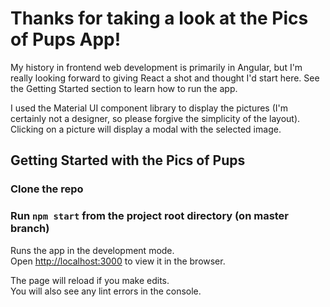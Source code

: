 # Thanks for taking a look at the Pics of Pups App!

My history in frontend web development is primarily in Angular, but I'm really looking forward to giving React a shot and thought I'd start here.  See the Getting Started section to learn how to run the app.

I used the Material UI component library to display the pictures (I'm certainly not a designer, so please forgive the simplicity of the layout).  Clicking on a picture will display a modal with the selected image.  

## Getting Started with the Pics of Pups

### Clone the repo

### Run `npm start` from the project root directory (on master branch)

Runs the app in the development mode.\
Open [http://localhost:3000](http://localhost:3000) to view it in the browser.

The page will reload if you make edits.\
You will also see any lint errors in the console.
